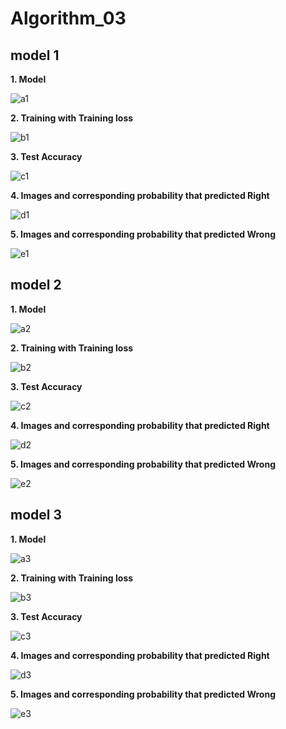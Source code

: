 # Algorithm_03

## model 1
**1. Model**

![a1](https://user-images.githubusercontent.com/63901518/83423185-97950780-a465-11ea-8318-3329a23f6a71.PNG)

**2. Training with Training loss**

![b1](https://user-images.githubusercontent.com/63901518/83423209-a085d900-a465-11ea-8e5e-fb8f0a0755a1.PNG)

**3. Test Accuracy**

![c1](https://user-images.githubusercontent.com/63901518/83423216-a1b70600-a465-11ea-9ef0-f43c37c2b818.PNG)

**4. Images and corresponding probability that predicted Right**

![d1](https://user-images.githubusercontent.com/63901518/83423219-a2e83300-a465-11ea-855b-32c21001c077.PNG)

**5. Images and corresponding probability that predicted Wrong**

![e1](https://user-images.githubusercontent.com/63901518/83423223-a4196000-a465-11ea-8339-6999122f7056.PNG)


## model 2
**1. Model**

![a2](https://user-images.githubusercontent.com/63901518/83423201-9ebc1580-a465-11ea-9d76-8650afa017af.PNG)

**2. Training with Training loss**

![b2](https://user-images.githubusercontent.com/63901518/83423212-a11e6f80-a465-11ea-8f61-18e23551e2ec.PNG)

**3. Test Accuracy**

![c2](https://user-images.githubusercontent.com/63901518/83423217-a24f9c80-a465-11ea-987f-173c95d3bd6d.PNG)

**4. Images and corresponding probability that predicted Right**

![d2](https://user-images.githubusercontent.com/63901518/83423221-a2e83300-a465-11ea-9c57-31ebe11ed422.PNG)

**5. Images and corresponding probability that predicted Wrong**

![e2](https://user-images.githubusercontent.com/63901518/83423228-a54a8d00-a465-11ea-86e9-37d888c91a6b.PNG)

## model 3
**1. Model**

![a3](https://user-images.githubusercontent.com/63901518/83423205-9f54ac00-a465-11ea-8d3d-fcbed224ecc2.PNG)

**2. Training with Training loss**

![b3](https://user-images.githubusercontent.com/63901518/83423214-a1b70600-a465-11ea-8935-0152d3d6f8ca.PNG)

**3. Test Accuracy**

![c3](https://user-images.githubusercontent.com/63901518/83423218-a24f9c80-a465-11ea-86a4-0c769300de2c.PNG)

**4. Images and corresponding probability that predicted Right**

![d3](https://user-images.githubusercontent.com/63901518/83423222-a380c980-a465-11ea-98c2-5226c81ac08d.PNG)

**5. Images and corresponding probability that predicted Wrong**

![e3](https://user-images.githubusercontent.com/63901518/83423241-a8de1400-a465-11ea-924a-f09b7aa30a12.PNG)

